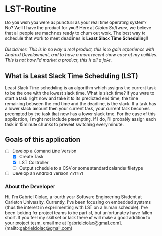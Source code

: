 # LST-Routine  
Do you wish you were as punctual as your real time operating system?  
No? Well I have the product for you!! Here at *Ciolac Software*, we believe that all people are machines ready to churn out  work. The best way to schedule that work to meet deadlines is **Least Slack Time Scheduling**!!

###### Disclaimer: This is in no way a real product, this is to gain experience with Android Development, and to have a more recent show case of my abilities. This is not how  I'd market a product, this is all a joke.

## What is Least Slack Time Scheduling (LST)
Least Slack Time scheduling is an algorithm which assigns the current task to be the one with the lowest slack time. What is slack time? If you were to start a task right now and take it to its predicted end time, the time remaining between the end time and the deadline, is the slack. If a task has a lower slack amount then your current task, your current task becomes preempted by the task that now has a lower slack time. For the case of this application, I might not include preempting. If I do, I'll probably assign each task in 15minute chunks to prevent switching every minute. 

## Goals of this application

 - [ ] Develop a Comand Line Version
	 - [x] Create Task
	 - [x] LST Controller
	 - [ ] Output schedule to a CSV or some standard calander filetype
- [ ] Develop an Android Version ?!?!?!?! 

### About the Developer
Hi, I'm Gabriel Ciolac, a fourth year Software Engineering Student at Carleton University. Currently, I've been focusing on embedded systems (thus the interest in experimenting with LST on a human schedule). I've been looking for project teams to be part of, but unfortunately have fallen short. If you feel my skill set or lack there of will make a good addition to your project team, email me at [gabrielciolac@gmail.com].(mailto:gabrielciolac@gmail.com)
